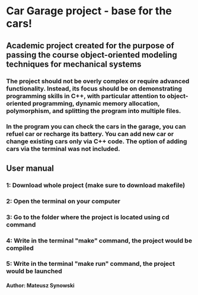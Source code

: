 # Car Garage project - base for the cars!

## Academic project created for the purpose of passing the course object-oriented modeling techniques for mechanical systems 

### The project should not be overly complex or require advanced functionality. Instead, its focus should be on demonstrating programming skills in C++, with particular attention to object-oriented programming, dynamic memory allocation, polymorphism, and splitting the program into multiple files.
### In the program you can check the cars in the garage, you can refuel car or recharge its battery. You can add new car or change existing cars only via C++ code. The option of adding cars via the terminal was not included.

## User manual
### 1: Download whole project (make sure to download makefile) 
### 2: Open the terminal on your computer
### 3: Go to the folder where the project is located using cd command
### 4: Write in the terminal "make" command, the project would be compiled
### 5: Write in the terminal "make run" command, the project would be launched

#### Author: Mateusz Synowski

